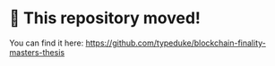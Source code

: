 # 🚨 This repository moved!

You can find it here: https://github.com/typeduke/blockchain-finality-masters-thesis
